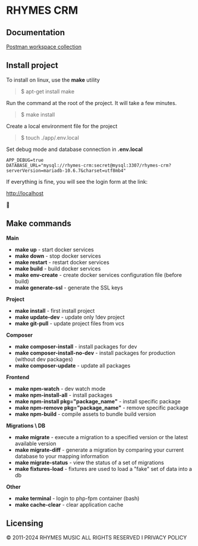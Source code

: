 # RHYMES CRM

## Documentation

[Postman workspace collection](https://rhymesmusic.postman.co/workspace/lead-rm~a0b106c7-3d29-4cbb-ad94-dcb8d580e360/collection/27961349-945a9d85-f9f9-49ac-b22b-a5eae3a1b1b9)

## Install project

To install on linux, use the **make** utility

> $ apt-get install make

Run the command at the root of the project. It will take a few minutes.
> $ make install

Create a local environment file for the project

> $ touch ./app/.env.local

Set debug mode and database connection in **.env.local**

```text
APP_DEBUG=true
DATABASE_URL="mysql://rhymes-crm:secret@mysql:3307/rhymes-crm?serverVersion=mariadb-10.6.7&charset=utf8mb4"
```

If everything is fine, you will see the login form at the link:

[http://localhost](http://localhost)

🎉

## Make commands

**Main**
- **make up** - start docker services
- **make down** - stop docker services
- **make restart** - restart docker services
- **make build** - build docker services
- **make env-create** - create docker services configuration file (before build)
- **make generate-ssl** - generate the SSL keys

**Project**
- **make install** - first install project
- **make update-dev** - update only !dev project
- **make git-pull** - update project files from vcs

**Composer**
- **make composer-install** - install packages for dev
- **make composer-install-no-dev** - install packages for production (without dev packages)
- **make composer-update** - update all packages

**Frontend**
- **make npm-watch** - dev watch mode
- **make npm-install-all** - install packages
- **make npm-install pkg="package_name"** - install specific package
- **make npm-remove pkg="package_name"** - remove specific package
- **make npm-build** - compile assets to bundle build version

**Migrations \ DB**
- **make migrate** - execute a migration to a specified version or the latest available version
- **make migrate-diff** - generate a migration by comparing your current database to your mapping information
- **make migrate-status** - view the status of a set of migrations
- **make fixtures-load** - fixtures are used to load a "fake" set of data into a db

**Other**
- **make terminal** - login to php-fpm container (bash)
- **make cache-clear** - clear application cache

## Licensing

© 2011-2024 RHYMES MUSIC ALL RIGHTS RESERVED I PRIVACY POLICY